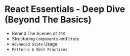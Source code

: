 # React Essentials - Deep Dive (Beyond The Basics)

-   Behind The Scenes of `JSX`
-   Structuring `Components` and `State`
-   `Advanced State` Usage
-   `Patterns & Best Practices`
